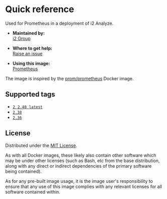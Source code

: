 # Quick reference

Used for Prometheus in a deployment of i2 Analyze.

* **Maintained by:**  
  [i2 Group](https://i2group.com/)

* **Where to get help:**  
  [Raise an issue](https://github.com/i2group/analyze-docker/issues?q=is%3Aissue+is%3Aopen)

* **Using this image:**  
  [Prometheus](https://i2group.github.io/analyze-containers/content/images%20and%20containers/prometheus.html)

The image is inspired by the [prom/prometheus](https://hub.docker.com/r/prom/prometheus/) Docker image.

## Supported tags

* [`2`, `2.40`, `latest`](https://github.com/i2group/analyze-docker/blob/cd/images/prometheus/2.40/Dockerfile)
* [`2.38`](https://github.com/i2group/analyze-docker/blob/cd/images/prometheus/2.38/Dockerfile)
* [`2.36`](https://github.com/i2group/analyze-docker/blob/cd/images/prometheus/2.36/Dockerfile)

## License

Distributed under the [MIT License](../../LICENSE).

As with all Docker images, these likely also contain other software which may be under other licenses (such as Bash, etc from the base distribution, along with any direct or indirect dependencies of the primary software being contained).

As for any pre-built image usage, it is the image user's responsibility to ensure that any use of this image complies with any relevant licenses for all software contained within.
